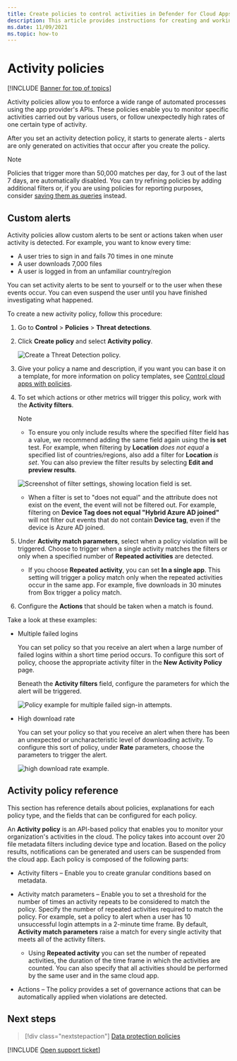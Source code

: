 ```yaml
---
title: Create policies to control activities in Defender for Cloud Apps
description: This article provides instructions for creating and working with activity policies.
ms.date: 11/09/2021
ms.topic: how-to
---
```

# Activity policies

[!INCLUDE [Banner for top of topics](includes/banner.md)]

Activity policies allow you to enforce a wide range of automated processes using the app provider's APIs. These policies enable you to monitor specific activities carried out by various users, or follow unexpectedly high rates of one certain type of activity.

After you set an activity detection policy, it starts to generate alerts - alerts are only generated on activities that occur after you create the policy.

> [!NOTE]
> Policies that trigger more than 50,000 matches per day, for 3 out of the last 7 days, are automatically disabled. You can try refining policies by adding additional filters or, if you are using policies for reporting purposes, consider [saving them as queries](activity-filters-queries.md#activity-queries) instead.

## Custom alerts

Activity policies allow custom alerts to be sent or actions taken when user activity is detected. For example, you want to know every time:

- A user tries to sign in and fails 70 times in one minute
- A user downloads 7,000 files
- A user is logged in from an unfamiliar country/region

You can set activity alerts to be sent to yourself or to the user when these events occur. You can even suspend the user until you have finished investigating what happened.

To create a new activity policy, follow this procedure:

1. Go to **Control** > **Policies** > **Threat detections**.

1. Click **Create policy** and select **Activity policy**.

    ![Create a Threat Detection policy.](media/create-policy-from-threat-detection-tab.png)

1. Give your policy a name and description, if you want you can base it on a template, for more information on policy templates, see [Control cloud apps with policies](control-cloud-apps-with-policies.md).

1. To set which actions or other metrics will trigger this policy, work with the **Activity filters**.
    > [!NOTE]
    > * To ensure you only include results where the specified filter field has a value, we recommend adding the same field again using the **is set** test. For example, when filtering by **Location** *does not equal* a specified list of countries/regions, also add a filter for **Location** *is set*. You can also preview the filter results by selecting **Edit and preview results**.
    >
    > ![Screenshot of filter settings, showing location field is set.](media/activity-example-location-isset.png)
    > * When a filter is set to "does not equal" and the attribute does not exist on the event, the event will not be filtered out. For example, filtering on **Device Tag does not equal "Hybrid Azure AD joined"** will not filter out events that do not contain **Device tag**, even if the device is Azure AD joined.

1. Under **Activity match parameters**, select when a policy violation will be triggered. Choose to trigger when a single activity matches the filters or only when a specified number of **Repeated activities** are detected.
    - If you choose **Repeated activity**, you can set **In a single app**. This setting will trigger a policy match only when the repeated activities occur in the same app. For example, five downloads in 30 minutes from Box trigger a policy match.

1. Configure the **Actions** that should be taken when a match is found.

Take a look at these examples:

- Multiple failed logins

    You can set policy so that you receive an alert when a large number of failed logins within a short time period occurs. To configure this sort of policy, choose the appropriate activity filter in the **New Activity Policy** page.

    Beneath the **Activity filters** field, configure the parameters for which the alert will be triggered.

    ![Policy example for multiple failed sign-in attempts.](media/multiple-failed-log-on-attempts-policy-example.png "multiple failed log on attempts policy example")

- High download rate

    You can set your policy so that you receive an alert when there has been an unexpected or uncharacteristic level of downloading activity. To configure this sort of policy, under **Rate** parameters, choose the parameters to trigger the alert.

    ![high download rate example.](media/high-download-rate-example.png "high download rate example")

## Activity policy reference

This section has reference details about policies, explanations for each policy type, and the fields that can be configured for each policy.

An **Activity policy** is an API-based policy that enables you to monitor your organization's activities in the cloud. The policy takes into account over 20 file metadata filters including device type and location. Based on the policy results, notifications can be generated and users can be suspended from the cloud app.
Each policy is composed of the following parts:

- Activity filters – Enable you to create granular conditions based on metadata.

- Activity match parameters – Enable you to set a threshold for the number of times an activity repeats to be considered to match the policy.  Specify the number of repeated activities required to match the policy. For example, set a policy to alert when a user has 10 unsuccessful login attempts in a 2-minute time frame. By default, **Activity match parameters** raise a match for every single activity that meets all of the activity filters.

  - Using **Repeated activity** you can set the number of repeated activities, the duration of the time frame in which the activities are counted. You can also specify that all activities should be performed by the same user and in the same cloud app.

- Actions – The policy provides a set of governance actions that can be automatically applied when violations are detected.

## Next steps

> [!div class="nextstepaction"]
> [Data protection policies](data-protection-policies.md)

[!INCLUDE [Open support ticket](includes/support.md)]
